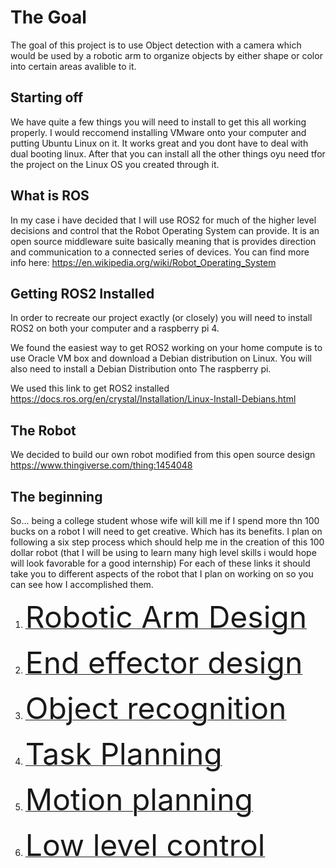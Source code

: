 # The Goal

The goal of this project is to use Object detection with a camera which would be used by a robotic arm to organize objects by either shape or color into certain areas avalible to it.

## Starting off
We have quite a few things you will need to install to get this all working properly. 
I would reccomend installing VMware onto your computer and putting Ubuntu Linux on it. It works great and you dont have to deal with dual booting linux. After that you can install all the other things oyu need tfor the project on the Linux OS you created through it.

## What is ROS
In my case i have decided that I will use ROS2 for much of the higher level decisions and control that the Robot Operating System can provide. It is an open source middleware suite basically meaning that is provides direction and communication to a connected series of devices. You can find more info here: https://en.wikipedia.org/wiki/Robot_Operating_System

## Getting ROS2 Installed

In order to recreate our project exactly (or closely) you will need to install ROS2 on both your computer and a raspberry pi 4. 

We found the easiest way to get ROS2 working on your home compute is to use Oracle VM box and download a Debian distribution on Linux. You will also need to install a Debian Distribution onto The raspberry pi.

We used this link to get ROS2 installed 
https://docs.ros.org/en/crystal/Installation/Linux-Install-Debians.html

## The Robot
We decided to build our own robot modified from this open source design https://www.thingiverse.com/thing:1454048




## The beginning
So... being a college student whose wife will kill me if I spend more thn 100 bucks on a robot I will need to get creative. Which has its benefits. I plan on following 
a six step process which should help me in the creation of this 100 dollar robot (that I will be using to learn many high level skills i would hope will look favorable for a good internship)
For each of these links it should take you to different aspects of the robot that I plan on working on so you can see how I accomplished them.

1. [ <font size="30"> Robotic Arm Design </font>](RAD.md)

2. [ <font size="30"> End effector design </font>](effector.md) 

3. [ <font size="30"> Object recognition </font>](OR.md)   

4. [ <font size="30"> Task Planning </font>](TP.md) 

5. [ <font size="30"> Motion planning </font>](MP.md) 

6.  [ <font size="30"> Low level control </font>](LLC.md) 
